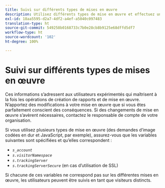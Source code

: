 ```yaml
---
title: Suivi sur différents types de mises en œuvre
description: Utilisez différents types de mise en œuvre et effectuez un suivi transparent des visiteurs entre eux.
exl-id: 18aa5595-d2a7-4df2-a4ef-a5040c097483
translation-type: ht
source-git-commit: 549258b0168733c7b0e28cb8b9125e68dffd5df7
workflow-type: ht
source-wordcount: '102'
ht-degree: 100%

---
```


# Suivi sur différents types de mises en œuvre

Ces informations s’adressent aux utilisateurs expérimentés qui maîtrisent à la fois les opérations de création de rapports et de mise en œuvre. N’apportez des modifications à votre mise en œuvre que si vous êtes parfaitement conscient des conséquences. Si des changements de mise en œuvre s’avèrent nécessaires, contactez le responsable de compte de votre organisation.

Si vous utilisez plusieurs types de mise en œuvre (des demandes d’image codées en dur et JavaScript, par exemple), assurez-vous que les variables suivantes sont spécifiées et qu’elles correspondent :

* *`s_account`*
* *`s.visitorNamespace`*
* *`s.trackingServer`*
* *`s.trackingServerSecure`* (en cas d’utilisation de SSL)

Si chacune de ces variables ne correspond pas sur les différentes mises en œuvre, les utilisateurs peuvent être suivis en tant que visiteurs distincts.
